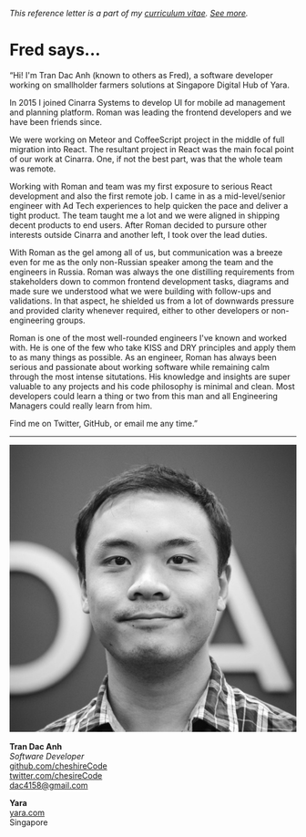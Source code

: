 _This reference letter is a part of my [curriculum vitae](/cv.html).
[See&nbsp;more](./)._

# Fred says...

<p class="quote">&#8220;Hi! I'm Tran Dac Anh (known to others as
Fred), a software developer working on smallholder farmers solutions
at Singapore Digital Hub of Yara.</p>

In 2015 I joined Cinarra Systems to develop UI for mobile ad
management and planning platform. Roman was leading the frontend
developers and we have been friends since.

We were working on Meteor and CoffeeScript project in the middle
of full migration into React. The resultant project in React was
the main focal point of our work at Cinarra. One, if not the best
part, was that the whole team was remote.

Working with Roman and team was my first exposure to serious React
development and also the first remote job. I came in as a
mid-level/senior engineer with Ad Tech experiences to help quicken
the pace and deliver a tight product. The team taught me a lot and
we were aligned in shipping decent products to end users. After
Roman decided to pursure other interests outside Cinarra and another
left, I took over the lead duties.

With Roman as the gel among all of us, but communication was a
breeze even for me as the only non-Russian speaker among the team
and the engineers in Russia. Roman was always the one distilling
requirements from stakeholders down to common frontend development
tasks, diagrams and made sure we understood what we were building
with follow-ups and validations. In that aspect, he shielded us
from a lot of downwards pressure and provided clarity whenever
required, either to other developers or non-engineering groups.

Roman is one of the most well-rounded engineers I've known and
worked with. He is one of the few who take KISS and DRY principles
and apply them to as many things as possible. As an engineer, Roman
has always been serious and passionate about working software while
remaining calm through the most intense situtations. His knowledge
and insights are super valuable to any projects and his code
philosophy is minimal and clean. Most developers could learn a thing
or two from this man and all Engineering Managers could really learn
from him.

Find me on Twitter, GitHub, or email me any time.&#8221;

---

<img src="tda.jpeg" class="avatar">

**Tran Dac Anh**<br>
_Software Developer_<br>
[github.com/cheshireCode](https://github.com/cheshireCode)<br>
[twitter.com/chesireCode](https://twitter.com/chesireCode)<br>
dac4158@gmail.com<br>

**Yara**<br>
[yara.com](https://www.yara.com/)<br>
Singapore<br>
